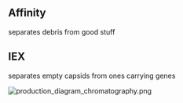## Affinity

separates debris from good stuff

## IEX

separates empty capsids from ones carrying genes

![production\_diagram\_chromatography.png](production_diagram_chromatography.png)
